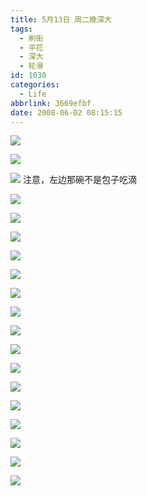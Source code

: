 ```yaml
---
title: 5月13日 周二晚深大
tags:
  - 刷街
  - 平花
  - 深大
  - 轮滑
id: 1030
categories:
  - Life
abbrlink: 3669efbf
date: 2008-06-02 08:15:15
---
```

![](/images/2008/06/02_02_081515_10115.jpg) 
<!--more-->
![](/images/2008/06/02_02_081515_0_10116.jpg) 

![](/images/2008/06/02_02_081515_1_10117.jpg) 
注意，左边那碗不是包子吃滴

![](/images/2008/06/02_02_081515_2_10118.jpg) 

![](/images/2008/06/02_02_081515_3_10119.jpg) 

![](/images/2008/06/02_02_081515_4_10120.jpg) 

![](/images/2008/06/02_02_081515_5_10121.jpg) 

![](/images/2008/06/02_02_081515_6_13387.jpg) 

![](/images/2008/06/02_02_081515_7_10123.jpg) 

![](/images/2008/06/02_02_081515_8_10124.jpg) 

![](/images/2008/06/02_02_081515_9_10125.jpg) 

![](/images/2008/06/02_02_081515_10_10126.jpg) 

![](/images/2008/06/02_02_081515_11_10127.jpg) 

![](/images/2008/06/02_02_081515_12_10128.jpg) 

![](/images/2008/06/02_02_081515_13_10129.jpg) 

![](/images/2008/06/02_02_081515_14_10130.jpg) 

![](/images/2008/06/02_02_081515_15_10131.jpg) 

![](/images/2008/06/02_02_081515_16_10132.jpg) 

![](/images/2008/06/02_02_081515_17_10133.jpg)